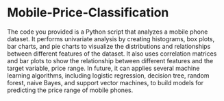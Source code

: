 # Mobile-Price-Classification
The code you provided is a Python script that analyzes a mobile phone dataset. It performs univariate analysis by creating histograms, box plots, bar charts, and pie charts to visualize the distributions and relationships between different features of the dataset. It also uses correlation matrices and bar plots to show the relationship between different features and the target variable, price range. In future, it can applies several machine learning algorithms, including logistic regression, decision tree, random forest, naive Bayes, and support vector machines, to build models for predicting the price range of mobile phones.
